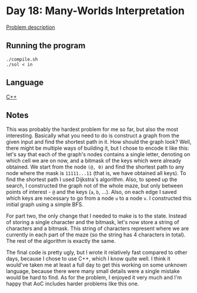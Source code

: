 # Day 18: Many-Worlds Interpretation

[Problem description](https://adventofcode.com/2019/day/18)

## Running the program
```
./compile.sh
./sol < in
```

## Language
[C++](https://en.wikipedia.org/wiki/C%2B%2B)

## Notes
This was probably the hardest problem for me so far, but also the most
interesting. Basically what you need to do is construct a graph from the given
input and find the shortest path in it. How should the graph look? Well, there
might be multiple ways of building it, but I chose to encode it like this:
let's say that each of the graph's nodes contains a single letter, denoting
on which cell we are on now, and a bitmask of the keys which were already
obtained. We start from the node `(@, 0)` and find the shortest path to any
node where the mask is `11111...11` (that is, we have obtained all keys).
To find the shortest path I used Dijkstra's algorithm. Also, to speed up the
search, I constructed the graph not of the whole maze, but only between points
of interest - `@` and the keys (`a`, `b`, ...). Also, on each edge I saved which
keys are necessary to go from a node `u` to a node `v`. I constructed this
initial graph using a simple BFS.

For part two, the only change that I needed to make is to the state. Instead of
storing a single character and the bitmask, let's now store a string of
characters and a bitmask. This string of characters represent where we are
currently in each part of the maze (so the string has 4 characters in total).
The rest of the algorithm is exactly the same.

The final code is pretty ugly, but I wrote it relatively fast compared to other
days, because I chose to use C++, which I know quite well. I think it would've
taken me at least a full day to get this working on some unknown language,
because there were many small details were a single mistake would be hard to
find. As for the problem, I enjoyed it very much and I'm happy that AoC includes
harder problems like this one.